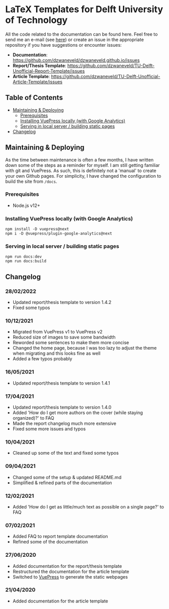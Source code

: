# LaTeX Templates for Delft University of Technology

All the code related to the documentation can be found here. Feel free to send me an e-mail (see [here](https://dzwaneveld.github.io/about.html)) or create an issue in the appropriate repository if you have suggestions or encounter issues:

- **Documentation**: https://github.com/dzwaneveld/dzwaneveld.github.io/issues
- **Report/Thesis Template**: https://github.com/dzwaneveld/TU-Delft-Unofficial-Report-Template/issues
- **Article Template**: https://github.com/dzwaneveld/TU-Delft-Unofficial-Article-Template/issues

## Table of Contents

* [Maintaining & Deploying](#maintaining--deploying)
  + [Prerequisites](#prerequisites)
  + [Installing VuePress locally (with Google Analytics)](#installing-vuepress-locally-with-google-analytics)
  + [Serving in local server / building static pages](#serving-in-local-server--building-static-pages)
* [Changelog](#changelog)

## Maintaining & Deploying

As the time between maintenance is often a few months, I have written down some of the steps as a reminder for myself. I am still getting familiar with git and VuePress. As such, this is definitely not a 'manual' to create your own Github pages. For simplicity, I have changed the configuration to build the site from `/docs`.

### Prerequisites

- Node.js v12+

### Installing VuePress locally (with Google Analytics)

````
npm install -D vuepress@next
npm i -D @vuepress/plugin-google-analytics@next
````

### Serving in local server / building static pages

````
npm run docs:dev
npm run docs:build
````

## Changelog

### 28/02/2022

* Updated report/thesis template to version 1.4.2
* Fixed some typos

### 10/12/2021

* Migrated from VuePress v1 to VuePress v2
* Reduced size of images to save some bandwidth
* Reworded some sentences to make them more concise
* Changed the home page, because I was too lazy to adjust the theme when migrating and this looks fine as well
* Added a few typos probably

### 16/05/2021

* Updated report/thesis template to version 1.4.1

### 17/04/2021

* Updated report/thesis template to version 1.4.0
* Added 'How do I get more authors on the cover (while staying organized)?' to FAQ
* Made the report changelog much more extensive
* Fixed some more issues and typos

### 10/04/2021

* Cleaned up some of the text and fixed some typos

### 09/04/2021

* Changed some of the setup & updated README.md
* Simplified & refined parts of the documentation

### 12/02/2021

* Added 'How do I get as little/much text as possible on a single page?' to FAQ

### 07/02/2021

* Added FAQ to report template documentation
* Refined some of the documentation

### 27/06/2020

* Added documentation for the report/thesis template
* Restructured the documentation for the article template
* Switched to [VuePress](https://vuepress.vuejs.org/) to generate the static webpages

### 21/04/2020

* Added documentation for the article template
